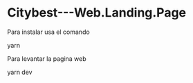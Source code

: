 # Citybest---Web.Landing.Page

Para instalar usa el comando 

yarn 

Para levantar la pagina web

yarn dev
